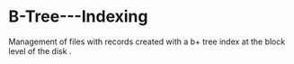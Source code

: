 # B-Tree---Indexing
Management of files with records created with a b+ tree index at the block level of the disk .
